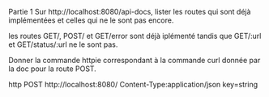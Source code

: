 Partie 1
Sur http://localhost:8080/api-docs, lister les routes qui sont déjà implémentées et celles qui ne le sont pas encore.

les routes GET/, POST/ et GET/error sont déjà iplémenté tandis que GET/:url et GET/status/:url ne le sont pas.

Donner la commande httpie correspondant à la commande curl donnée par la doc pour la route POST.

http POST http://localhost:8080/ Content-Type:application/json key=string
